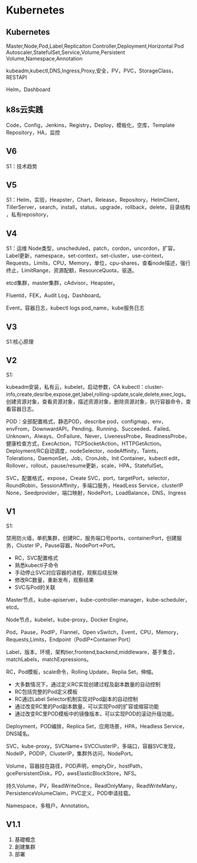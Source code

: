 # Kubernetes

## Kubernetes

Master,Node,Pod,Label,Replicaiton Controller,Deployment,Horizontal Pod Autoscaler,StatefulSet,Service,Volume,Persistent Volume,Namespace,Annotation

kubeadm,kubectl,DNS,Ingress,Proxy,安全，PV，PVC，StorageClass，RESTAPI

Helm，Dashboard

## k8s云实践

Code，Config，Jenkins，Registry，Deploy，模板化，空库，Template Repository，HA，监控

## V6

S1：技术趋势

## V5

S1：Helm，实验，Heapster，Chart，Release，Repository，HelmClient，TillerServer，search，install，status，upgrade，rollback，delete，目录结构 ，私有repository，

## V4

S1：运维 Node类型，unscheduled，patch，cordon，uncordon，扩容，Label更新，namespace，set-context，set-cluster，use-context，Requests，Limits，CPU，Memory，单位，cpu-shares，查看node描述，强行终止，LimitRange，资源配额，ResourceQuota，驱逐。

etcd集群，master集群，cAdvisor，Heapster。

Fluentd，FEK，Audit Log，Dashboard。

Event，容器日志，kubectl logs pod\_name，kube服务日志

## V3

S1:核心原理

## V2

S1:

kubeadm安装，私有云，kubelet，启动参数，CA kubectl：cluster-info,create,desribe,expose,get,label,rolling-update,scale,delete,exec,logs。创建资源对象，查看资源对象，描述资源对象，删除资源对象，执行容器命令，查看容器日志。

POD：全部配置格式，静态POD，describe pod，configmap，env，envFrom，DownwardAPI，Pending、Running、Succeeded、Failed、Unknown，Always、OnFailure、Never，LivenessProbe，ReadinessProbe，健康检查方式，ExecAction，TCPSocketAction，HTTPGetAction。Deployment/RC自动调度，nodeSelector，nodeAffinity，Taints，Tolerations，DaemonSet，Job，CronJob，Init Container。kubectl edit，Rollover，rollout，pause/resume更新，scale，HPA，StatefulSet。

SVC，配置格式，expose，Create SVC，port，targetPort，selector，RoundRobin，SessionAffinity，多端口服务，HeadLess Service，clusterIP None，Seedprovider，端口映射，NodePort，LoadBalance，DNS，Ingress

## V1

S1:

禁用防火墙，单机集群，创建RC，服务端口号ports，containerPort，创建服务，Cluster IP，Pause容器，NodePort-&gt;Port。

* RC，SVC配置格式
* 熟悉kubectl子命令
* 手动停止SVC对应容器的进程，观察后续反映
* 修改RC数量，重新发布，观察结果
* SVC与Pod的关联

Master节点，kube-apiserver，kube-controller-manager，kube-scheduler，etcd。

Node节点，kubelet，kube-proxy，Docker Engine。

Pod，Pause，PodIP，Flannel，Open vSwitch，Event，CPU，Memory，Requests,Limits，Endpoint（PodIP+Container Port）

Label，版本，环境，架构tier,frontend,backend,middleware，基于集合，matchLabels，matchExpressions。

RC，Pod模板，scale命令，Rolling Update，Replia Set，伸缩。

* 大多数情况下，通过定义RC实现创建过程及副本数量的自动控制
* RC包括完整的Pod定义模板
* RC通过Label Selector机制实现对Pod副本的自动控制
* 通过改变RC里的Pod副本数量，可以实现Pod的扩容或缩容功能
* 通过改变RC里POD模板中的镜像版本，可以实现POD的滚动升级功能。

Deployment，POD编排，Replica Set，应用场景，HPA，Headless Service，DNS域名。

SVC，kube-proxy，SVCName+ SVCClusterIP，多端口，容器SVC发现，NodeIP，PODIP，ClusterIP，集群外访问，NodePort。

Volume，容器挂在路径，POD声明，emptyDir，hostPath，gcePersistentDisk，PD，awsElasticBlockStore，NFS。

持久Volume，PV，ReadWriteOnce，ReadOnlyMany，ReadWriteMany，PersistenceVolumeClaim，PVC定义，POD申请挂载。

Namespace，多租户。Annotation。

## V1.1

1. 基礎概念
2. 創建集群
3. 部署

